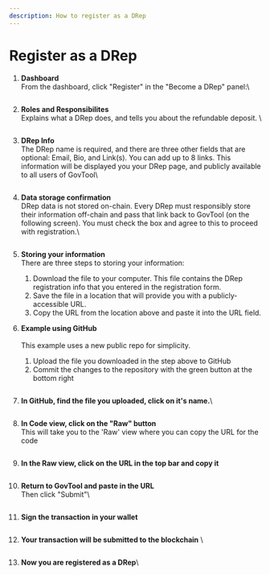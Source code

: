 ```yaml
---
description: How to register as a DRep
---
```


# Register as a DRep

1.  **Dashboard**\
    From the dashboard, click "Register" in the "Become a DRep" panel:\


    <div align="left"><figure><img src="../../../.gitbook/assets/Artboard Copy 1000.png" alt=""><figcaption></figcaption></figure></div>
2.  **Roles and Responsibilites**\
    Explains what a DRep does, and tells you about the refundable deposit. \


    <div align="left"><figure><img src="../../../.gitbook/assets/drep reg 2.png" alt=""><figcaption></figcaption></figure></div>
3.  **DRep Info**\
    The DRep name is required, and there are three other fields that are optional: Email, Bio, and Link(s). You can add up to 8 links. This information will be displayed you your DRep page, and publicly available to all users of GovTool\


    <div align="left"><figure><img src="../../../.gitbook/assets/drep reg 3.png" alt=""><figcaption></figcaption></figure></div>
4.  **Data storage confirmation**\
    DRep data is not stored on-chain. Every DRep must responsibly store their information off-chain and pass that link back to GovTool (on the following screen). You must check the box and agree to this to proceed with registration.\


    <div align="left"><figure><img src="../../../.gitbook/assets/drep reg 4.png" alt=""><figcaption></figcaption></figure></div>
5. **Storing your information**\
   There are three steps to storing your information:
   1. Download the file to your computer. This file contains the DRep registration info that you entered in the registration form.
   2. Save the file in a location that will provide you with a publicly-accessible URL.
   3. Copy the URL from the location above and paste it into the URL field.
6.  **Example using GitHub**\
    \
    This example uses a new public repo for simplicity.&#x20;

    1. Upload the file you downloaded in the step above to GitHub&#x20;
    2. Commit the changes to the repository with the green button at the bottom right

    <figure><img src="../../../.gitbook/assets/github 1 (1).png" alt=""><figcaption></figcaption></figure>
7.  **In GitHub, find the file you uploaded, click on it's name.**\


    <figure><img src="../../../.gitbook/assets/github 2.png" alt=""><figcaption></figcaption></figure>
8.  **In Code view, click on the "Raw" button**\
    This will take you to the 'Raw' view where you can copy the URL for the code&#x20;

    <figure><img src="../../../.gitbook/assets/github 3.png" alt=""><figcaption></figcaption></figure>
9.  **In the Raw view, click on the URL in the top bar and copy it**

    <figure><img src="../../../.gitbook/assets/github 4 (1).png" alt=""><figcaption></figcaption></figure>
10. **Return to GovTool and paste in the URL** \
    Then click "Submit"\


    <figure><img src="../../../.gitbook/assets/drep reg 6.png" alt=""><figcaption></figcaption></figure>
11. **Sign the transaction in your wallet**\
    &#x20;

    <figure><img src="../../../.gitbook/assets/drep reg 7.png" alt=""><figcaption></figcaption></figure>
12. **Your transaction will be submitted to the blockchain** \


    <figure><img src="../../../.gitbook/assets/drep reg 8.png" alt=""><figcaption></figcaption></figure>
13. **Now you are registered as a DRep**\


    <figure><img src="../../../.gitbook/assets/drep reg 9.png" alt=""><figcaption></figcaption></figure>

